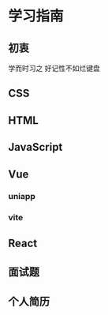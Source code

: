 # 学习指南
## 初衷

学而时习之
好记性不如烂键盘

## CSS

## HTML

## JavaScript

## Vue

### uniapp

### vite

## React

## 面试题

## 个人简历
